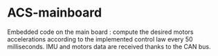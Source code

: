 # ACS-mainboard
Embedded code on the main board : compute the desired motors accelerations according to the implemented control law every 50 milliseconds. IMU and motors data are received thanks to the CAN bus. 

